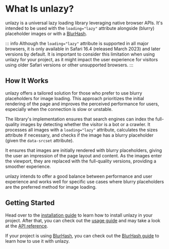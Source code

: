 # What Is unlazy?

unlazy is a universal lazy loading library leveraging native browser APIs. It's intended to be used with the `loading="lazy"` attribute alongside (blurry) placeholder images or with a [BlurHash](https://blurha.sh).

::: info
Although the `loading="lazy"` attribute is supported in all major browsers, it is only available in Safari 16.4 (released March 2023) and later versions by default. It is important to consider this limitation when using unlazy for your project, as it might impact the user experience for visitors using older Safari versions or other unsupported browsers.
:::

## How It Works

unlazy offers a tailored solution for those who prefer to use blurry placeholders for image loading. This approach prioritizes the initial rendering of the page and improves the perceived performance for users, especially when the connection is slow or unstable.

The library's implementation ensures that search engines can index the full-quality images by detecting whether the visitor is a bot or a crawler. It processes all images with a `loading="lazy"` attribute, calculates the sizes attribute if necessary, and checks if the image has a blurry placeholder (given the `data-srcset` attribute).

It ensures that images are initially rendered with blurry placeholders, giving the user an impression of the page layout and content. As the images enter the viewport, they are replaced with the full-quality versions, providing a smoother experience.

unlazy intends to offer a good balance between performance and user experience and works well for specific use cases where blurry placeholders are the preferred method for image loading.

## Getting Started

Head over to the [installation guide](/guide/installation) to learn how to install unlazy in your project. After that, you can check out the [usage guide](/guide/usage) and may take a look at the [API reference](/api/).

If your project is using [BlurHash](https://blurha.sh), you can check out the [BlurHash guide](/guide/blurhash) to learn how to use it with unlazy.
